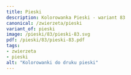 ```yaml
---
title: Pieski
description: Kolorowanka Pieski - wariant 83
canonical: /zwierzeta/pieski
variant_of: pieski
image: /pieski/83/pieski-83.svg
pdf: /pieski/83/pieski-83.pdf
tags:
- zwierzeta
- pieski
alt: "Kolorowanki do druku pieski"
---
```

